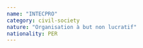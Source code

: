 ```yaml
---
name: "INTECPRO"
category: civil-society
nature: "Organisation à but non lucratif"
nationality: PER
---
```

    